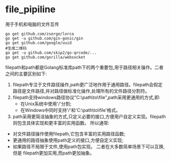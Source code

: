 # file_pipiline 
用于手机和电脑的文件互传


```shell
go get github.com/zserge/lorca
go get -u github.com/gin-gonic/gin
go get github.com/google/uuid
#生成二维码
go get -u github.com/skip2/go-qrcode/...
go get github.com/gorilla/websocket
```

filepath和path都是Golang标准库path下的两个重要包,用于路径相关操作。二者之间的主要区别如下:
1. filepath专注于文件路径操作,path更广泛地作用于通用路径。filepath会假定路径是文件路径,并对路径做标准化操作,处理所有的文件路径分割符。
2. filepath支持windows路径协议"C:\path\to\file",path采用更通用的方式,即:
    - 在Unix系统中使用'/'分割;
    - 在Windows中同时支持'/'和'C:\path\to\file'格式。
3. path采用更简洁抽象的方式,只定义必要的接口,方便用户自定义实现。filepath则包含具体实现和更丰富的实用函数。
   所以通常:
- 对文件路径操作使用filepath,它包含丰富的实用路径函数;
- 更通用的路径抽象使用path定义的接口,方便自定义实现;
- 如果路径不局限于文件,使用path包实现。
  二者在大多数简单场景下可以互换,但是 filepath更加实用,而path更加抽象。